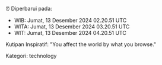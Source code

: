 ⏰ Diperbarui pada:
- WIB: Jumat, 13 Desember 2024 02.20.51 UTC
- WITA: Jumat, 13 Desember 2024 03.20.51 UTC
- WIT: Jumat, 13 Desember 2024 04.20.51 UTC

Kutipan Inspiratif:
"You affect the world by what you browse."


Kategori: technology

